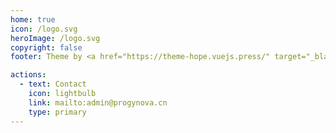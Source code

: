 ```yaml
---
home: true
icon: /logo.svg
heroImage: /logo.svg
copyright: false
footer: Theme by <a href="https://theme-hope.vuejs.press/" target="_blank">VuePress Theme Hope</a> | MIT Licensed, Copyright © 2024-present Progynova CN

actions:
  - text: Contact
    icon: lightbulb
    link: mailto:admin@progynova.cn
    type: primary
---
```

